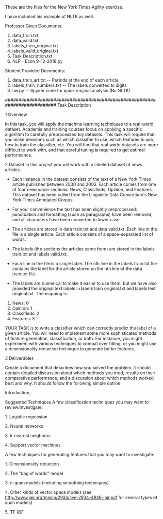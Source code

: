 These are the files for the New York Times Agility exercise.

I have included his example of NLTK as well.

Professor Given Documents:
1) data_train.txt
2) data_valid.txt
3) labels_train_original.txt
4) labels_valid_original.txt
5) Task Description.txt
6) NLP - Econ 9-12-2018.py

Student Provided Documents:
1) data_train_art.txt  -- Periods at the end of each article
2) labels_train_numbers.txt  --  The labels converted to digits
3) hw.py  -- Spyder code for quick original analysis (No NLTK)

###########################################################################
Task Description 

1 Overview 

In this task, you will apply the machine learning techniques to a real-world dataset. Academia and training courses focus on applying a specific algorithm to carefully preprocessed toy datasets. This task will require that you make decisions such as which classifier to use, which features to use, how to train the classifier, etc. You will find that real world datasets are more difficult to work with, and that careful tuning is required to get optimal performance. 

2 Dataset 
In this project you will work with a labeled dataset of news articles. 

- Each instance in the dataset consists of the text of a New York Times article published between 2000 and 2003. Each article comes from one of four newspaper sections: News, Classifieds, Opinion, and Features. This dataset has been culled from the Linguistic Data Consortium's New York Times Annotated Corpus. <p>
- For your convenience the text has been slightly preprocessed: punctuation and formatting (such as paragraphs) have been removed, and all characters have been converted to lower case. <p>
- The articles are stored in data train.txt and data valid.txt. Each line in the file is a single article. Each article consists of a space-separated list of words. <p>
- The labels (the sections the articles came from) are stored in the labels train.txt and labels valid.txt. <p>
- Each line in the file is a single label. The nth line in the labels train.txt file contains the label for the article stored on the nth line of the data train.txt file. <p>
- The labels are numerical to make it easier to use them, but we have also provided the original text labels in labels train original.txt and labels test original.txt. The mapping is: <p>

1. News: 0 
2. Opinion: 1 
3. Classifieds: 2 
4. Features: 3 

YOUR TASK is to write a classifier which can correctly predict the label of a given article. You will need to implement some more sophisticated methods of feature generation, classification, or both. For instance, you might experiment with various techniques to combat over fitting, or you might use a dimensionality reduction technique to generate better features. 

3 Deliverables <p>
Create a document that describes how you solved the problem. It should contain detailed discussion about which methods you tried, results on their comparative performance, and a discussion about which methods worked best and why. It should follow the following simple outline: <p>
Introduction, <p>
Suggested Techniques 
A few classification techniques you may want to review/investigate: <p>
	1. Logistic regression <p>
	2. Neural networks <p>
	3. k-nearest neighbors <p>
	4. Support vector machines <p>
A few techniques for generating features that you may want to investigate: <p>
	1. Dimensionality reduction <p>
	2. The “bag of words" model <p>
	3. n-gram models (including smoothing techniques) <p>
	4. Other kinds of vector space models (see http://www.jair.org/media/2934/live-2934-4846-jair.pdf for several types of such models) <p>
	5. TF-IDF <p>
